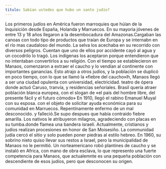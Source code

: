 ```yaml
---
titulo: Sabían ustedes que hubo un santo judío?
---
```


Los primeros judíos en Amërica  fueron  marroquies  que húían de la Inquisición desde España, Holanda y Marruecos. En su mayoria jóvenes de entre 13 y 18 años llegaron a la desembocadura del Amazonas.Cargaban las canoas con todo tipo de productos que traían de Europa y se internabn en el río mas caudaloso del mundo.  La selva los acechaba en su recorrido con diversos peligros.  Cuentan que uno de ellos  por accidente cayó al agua y un cocodrilo lo tragó. Los indígenas los aceptaron  porque entendieron que  no intentaban convertirlos a su religión.
 Con el tiempo se establecieron en Manaos, comenzaron a extraer el caucho y  lo vendían al continente con  importantes ganancias. Esto atrajo a otros judíos, y la población se duplicó en poco tiempo,  con lo que se llamó la «fiebre del caucho»lh,
Manaos llegó a ser una ciudad opulenta  con universidad, electricidad. teatro de ópera donde actuó Caruso, tranvía, y residencias señoriales. Brasil quería atraer población blanca europea, con el slogan de  «el país del hombre libre, del presente fácil y el futuro cómodo»
En 1910, llegó el rabino Emanuel Muyal con su esposa. con el objeto de solicitar ayuda económica para su comunidad en Marruecos. Repentínamente enfermo de un mal  desconocido. y falleció.Se supo despues que había contraido fiebre amarilla.
Los nativos le atribuyeron milagros, agradeciendo con placas en  su tumba.donde flamea una bandera israelí. Actualmente, cristianos y judíos  realizan procesiones en  honor de San Moisesiño. 
La communidad judía cercó el sitio y solo pueden poner piedras al estilo hebreo.
En 1960, su sobrino nieto quiso llevar sus restos a Israel, pero la municipalidad de Manaos no le permitió.
Un norteamericano robó plantines de caucho y se instaló en Africa, con mano de obra esclava, lo  que represento una fuerte competencia para Manaos,  que actualemnte es una pequeña población con descendiente de esos judíos, pero que desconocen su origen.
